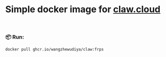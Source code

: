 # Simple docker image for [claw.cloud](https://run.claw.cloud)

<br>

### 📦 Run:
```sh
docker pull ghcr.io/wangzhewudiya/claw:frps
```
